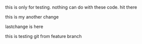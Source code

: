 this is only for testing.
nothing can do with these code.
hit there

this is my another change 


lastchange is here


this is testing git from feature branch